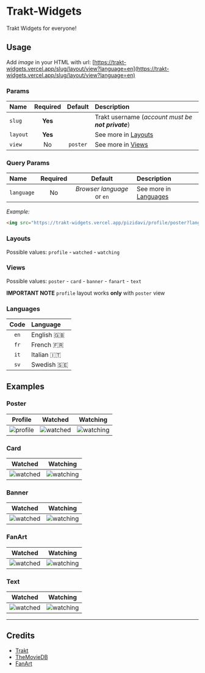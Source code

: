 # Trakt-Widgets

Trakt Widgets for everyone!  


## Usage

Add _image_ in your HTML with url: [https://trakt-widgets.vercel.app/slug/layout/view?language=en](https://trakt-widgets.vercel.app/slug/layout/view?language=en)  

### Params

| Name | Required | Default | Description |
| :--- | :---: | :---: | :--- |
| `slug` | **Yes**  |  | Trakt username (_account must be **not private**_) |
| `layout` | **Yes** |  | See more in [Layouts](#layouts) |
| `view` | No | `poster` | See more in [Views](#views) |

### Query Params

| Name | Required | Default | Description |
| :--- | :---: | :---: | :--- |
| `language` | No | _Browser language_ or `en` | See more in [Languages](#languages) |

_Example:_ 
``` html
<img src="https://trakt-widgets.vercel.app/pizidavi/profile/poster?language=en" alt="trakt-widget"/>
```  

### Layouts

Possible values: `profile` - `watched` - `watching`  

### Views

Possible values: `poster` - `card` - `banner` - `fanart` - `text`  

**IMPORTANT NOTE** `profile` layout works **only** with `poster` view  

### Languages

| Code | Language |
| :---: | :--- |
| `en` | English 🇬🇧 |
| `fr` | French 🇫🇷  |
| `it` | Italian 🇮🇹 |
| `sv` | Swedish 🇸🇪 |


## Examples

### Poster

| Profile | Watched | Watching |
| :---: | :---: | :---: |
| ![profile](https://trakt-widgets.vercel.app/pizidavi/profile/poster) | ![watched](https://trakt-widgets.vercel.app/pizidavi/watched/poster) | ![watching](https://trakt-widgets.vercel.app/pizidavi/watching/poster) |

### Card

| Watched | Watching |
| :---: | :---: |
| ![watched](https://trakt-widgets.vercel.app/pizidavi/watched/card) | ![watching](https://trakt-widgets.vercel.app/pizidavi/watching/card) |

### Banner

| Watched | Watching |
| :---: | :---: |
| ![watched](https://trakt-widgets.vercel.app/pizidavi/watched/banner) | ![watching](https://trakt-widgets.vercel.app/pizidavi/watching/banner) |

### FanArt

| Watched | Watching |
| :---: | :---: |
| ![watched](https://trakt-widgets.vercel.app/pizidavi/watched/fanart) | ![watching](https://trakt-widgets.vercel.app/pizidavi/watching/fanart) |

### Text

| Watched | Watching |
| :---: | :---: |
| ![watched](https://trakt-widgets.vercel.app/pizidavi/watched/text) | ![watching](https://trakt-widgets.vercel.app/pizidavi/watching/text) |

---

## Credits

- [Trakt](https://trakt.tv)
- [TheMovieDB](https://www.themoviedb.org)
- [FanArt](https://fanart.tv)
